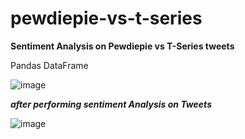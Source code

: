 # pewdiepie-vs-t-series
**Sentiment Analysis on Pewdiepie vs T-Series tweets**

 Pandas DataFrame
 
 
![image](https://user-images.githubusercontent.com/41579863/52292685-3eb17e00-299b-11e9-9fc8-4c7e51aa9108.png)


**_after performing sentiment Analysis on Tweets_**

![image](https://user-images.githubusercontent.com/41579863/52292753-66084b00-299b-11e9-960c-03407cd33abf.png)

